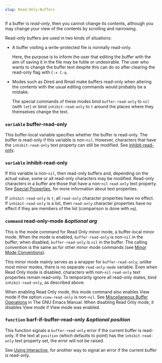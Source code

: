 ```yaml
---
slug: Read-Only-Buffers
---
```


If a buffer is *read-only*, then you cannot change its contents, although you may change your view of the contents by scrolling and narrowing.

Read-only buffers are used in two kinds of situations:

*   A buffer visiting a write-protected file is normally read-only.

    Here, the purpose is to inform the user that editing the buffer with the aim of saving it in the file may be futile or undesirable. The user who wants to change the buffer text despite this can do so after clearing the read-only flag with `C-x C-q`.

*   Modes such as Dired and Rmail make buffers read-only when altering the contents with the usual editing commands would probably be a mistake.

    The special commands of these modes bind `buffer-read-only` to `nil` (with `let`) or bind `inhibit-read-only` to `t` around the places where they themselves change the text.

### <span className="tag variable">`variable`</span> **buffer-read-only**

This buffer-local variable specifies whether the buffer is read-only. The buffer is read-only if this variable is non-`nil`. However, characters that have the `inhibit-read-only` text property can still be modified. See [inhibit-read-only](/docs/elisp/Special-Properties).

### <span className="tag variable">`variable`</span> **inhibit-read-only**

If this variable is non-`nil`, then read-only buffers and, depending on the actual value, some or all read-only characters may be modified. Read-only characters in a buffer are those that have a non-`nil` `read-only` text property. See [Special Properties](/docs/elisp/Special-Properties), for more information about text properties.

If `inhibit-read-only` is `t`, all `read-only` character properties have no effect. If `inhibit-read-only` is a list, then `read-only` character properties have no effect if they are members of the list (comparison is done with `eq`).

### <span className="tag command">`command`</span> **read-only-mode** *\&optional arg*

This is the mode command for Read Only minor mode, a buffer-local minor mode. When the mode is enabled, `buffer-read-only` is non-`nil` in the buffer; when disabled, `buffer-read-only` is `nil` in the buffer. The calling convention is the same as for other minor mode commands (see [Minor Mode Conventions](/docs/elisp/Minor-Mode-Conventions)).

This minor mode mainly serves as a wrapper for `buffer-read-only`; unlike most minor modes, there is no separate `read-only-mode` variable. Even when Read Only mode is disabled, characters with non-`nil` `read-only` text properties remain read-only. To temporarily ignore all read-only states, bind `inhibit-read-only`, as described above.

When enabling Read Only mode, this mode command also enables View mode if the option `view-read-only` is non-`nil`. See [Miscellaneous Buffer Operations](https://www.gnu.org/software/emacs/manual/html_mono/emacs.html#Misc-Buffer) in The GNU Emacs Manual. When disabling Read Only mode, it disables View mode if View mode was enabled.

### <span className="tag function">`function`</span> **barf-if-buffer-read-only** *\&optional position*

This function signals a `buffer-read-only` error if the current buffer is read-only. If the text at `position` (which defaults to point) has the `inhibit-read-only` text property set, the error will not be raised.

See [Using Interactive](/docs/elisp/Using-Interactive), for another way to signal an error if the current buffer is read-only.
